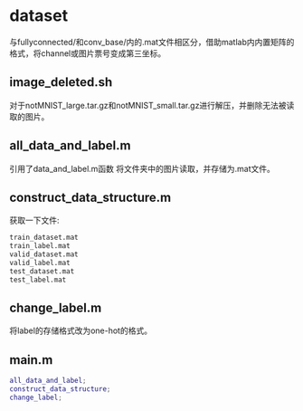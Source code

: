 # dataset

与fullyconnected/和conv_base/内的.mat文件相区分，借助matlab内内置矩阵的格式，将channel或图片票号变成第三坐标。

## image_deleted.sh

对于notMNIST_large.tar.gz和notMNIST_small.tar.gz进行解压，并删除无法被读取的图片。

## all_data_and_label.m

引用了data_and_label.m函数
将文件夹中的图片读取，并存储为.mat文件。

## construct_data_structure.m

获取一下文件:

```bash
train_dataset.mat
train_label.mat
valid_dataset.mat
valid_label.mat
test_dataset.mat
test_label.mat
```

## change_label.m

将label的存储格式改为one-hot的格式。

## main.m

```matlab
all_data_and_label;
construct_data_structure;
change_label;
```

